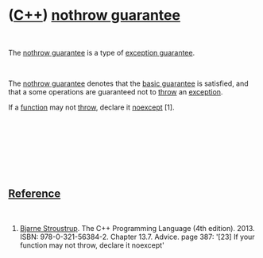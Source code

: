 
 

 

 

 

 

([C++](Cpp.md)) [nothrow guarantee](CppNothrowGuarantee.md)
=============================================================

 

The [nothrow guarantee](CppNothrowGuarantee.md) is a type of [exception
guarantee](CppExceptionGuarantee.md).

 

The [nothrow guarantee](CppNothrowGuarantee.md) denotes that the [basic
guarantee](CppBasicGuarantee.md) is satisfied, and that a some
operations are guaranteed not to [throw](CppThrow.md) an
[exception](CppException.md).

If a [function](CppFunction.md) may not [throw](CppThrow.md), declare
it [noexcept](CppNoexcept.md) \[1\].

 

 

 

 

[Reference](CppReferences.md)
------------------------------

 

1.  [Bjarne Stroustrup](CppBjarneStroustrup.md). The C++ Programming
    Language (4th edition). 2013. ISBN: 978-0-321-56384-2. Chapter 13.7.
    Advice. page 387: '\[23\] If your function may not throw, declare it
    noexcept'

 

 

 

 

 

 

